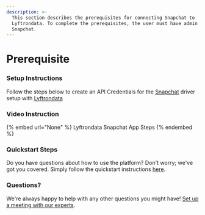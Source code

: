 ```yaml
---
description: >-
  This section describes the prerequisites for connecting Snapchat to
  Lyftrondata. To complete the prerequisites, the user must have admin access to
  Snapchat.
---
```


# Prerequisite

<mark style="color:blue;"></mark>

### Setup Instructions

Follow the steps below to create an API Credentials for the [Snapchat](None) driver setup with [Lyftrondata](https://www.lyftrondata.com)

### Video Instruction

{% embed url="None" %}
Lyftrondata Snapchat App Steps
{% endembed %}

### Quickstart Steps

Do you have questions about how to use the platform? Don't worry; we've got you covered. Simply follow the quickstart instructions [here](README.md).

### Questions? <a href="#questions" id="questions"></a>

We're always happy to help with any other questions you might have! [Set up a meeting with our experts](https://www.lyftrondata.com/book-a-meeting/).

